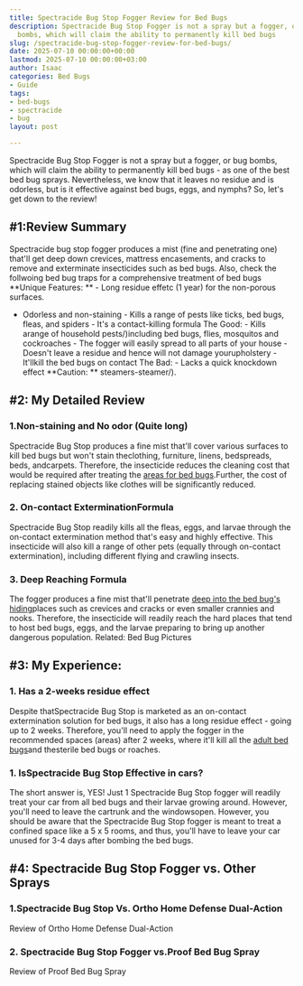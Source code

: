 ```yaml
---
title: Spectracide Bug Stop Fogger Review for Bed Bugs
description: Spectracide Bug Stop Fogger is not a spray but a fogger, or bug 
  bombs, which will claim the ability to permanently kill bed bugs
slug: /spectracide-bug-stop-fogger-review-for-bed-bugs/
date: 2025-07-10 00:00:00+00:00
lastmod: 2025-07-10 00:00:00+03:00
author: Isaac
categories: Bed Bugs
- Guide
tags:
- bed-bugs
- spectracide
- bug
layout: post

---
```

Spectracide Bug Stop Fogger is not a spray but a fogger, or bug bombs, which will claim the ability to permanently kill bed bugs - as one of the best bed bug sprays. Nevertheless, we know that it leaves no residue and is odorless, but is it effective against bed bugs, eggs, and nymphs? So, let's get down to the review!

##  #1:Review Summary

Spectracide bug stop fogger produces a mist (fine and penetrating one) that'll get deep down crevices, mattress encasements, and cracks to remove and exterminate insecticides such as bed bugs. Also, check the follwoing bed bug traps for a comprehensive treatment of bed bugs **Unique Features: ** - Long residue effetc (1 year) for the non-porous surfaces.

- Odorless and non-staining - Kills a range of pests like ticks, bed bugs, fleas, and spiders - It's a contact-killing formula The Good: - Kills arange of household pests/)including bed bugs, flies, mosquitos and cockroaches - The fogger will easily spread to all parts of your house - Doesn't leave a residue and hence will not damage yourupholstery - It'llkill the bed bugs on contact The Bad: - Lacks a quick knockdown effect **Caution: ** steamers-steamer/).

##  #2: My Detailed Review

###  1.Non-staining and No odor (Quite long)

Spectracide Bug Stop produces a fine mist that'll cover various surfaces to kill bed bugs but won't stain theclothing, furniture, linens, bedspreads, beds, andcarpets. Therefore, the insecticide reduces the cleaning cost that would be required after treating the [areas for bed bugs](https://pestpolicy.com/bed-bugs-vs-mites/).Further, the cost of replacing stained objects like clothes will be significantly reduced.

###  2. On-contact ExterminationFormula

Spectracide Bug Stop readily kills all the fleas, eggs, and larvae through the on-contact extermination method that's easy and highly effective. This insecticide will also kill a range of other pets (equally through on-contact extermination), including different flying and crawling insects.

###  3. Deep Reaching Formula

The fogger produces a fine mist that'll penetrate [deep into the bed bug's hiding](https://pestpolicy.com/where-do-bed-bugs-hide/)places such as crevices and cracks or even smaller crannies and nooks. Therefore, the insecticide will readily reach the hard places that tend to host bed bugs, eggs, and the larvae preparing to bring up another dangerous population. Related: Bed Bug Pictures

##  #3: My Experience:

###  1. Has a 2-weeks residue effect

Despite thatSpectracide Bug Stop is marketed as an on-contact extermination solution for bed bugs, it also has a long residue effect - going up to 2 weeks. Therefore, you'll need to apply the fogger in the recommended spaces (areas) after 2 weeks, where it'll kill all the [adult bed bugs](https://pestpolicy.com/do-bed-bugs-jump/)and thesterile bed bugs or roaches.

###  1. IsSpectracide Bug Stop Effective in cars?

The short answer is, YES! Just 1 Spectracide Bug Stop fogger will readily treat your car from all bed bugs and their larvae growing around. However, you'll need to leave the cartrunk and the windowsopen. However, you should be aware that the Spectracide Bug Stop fogger is meant to treat a confined space like a 5 x 5 rooms, and thus, you'll have to leave your car unused for 3-4 days after bombing the bed bugs.

##  #4: Spectracide Bug Stop Fogger vs. Other Sprays

###  1.Spectracide Bug Stop Vs. Ortho Home Defense Dual-Action

Review of Ortho Home Defense Dual-Action

###  2. Spectracide Bug Stop Fogger vs.Proof Bed Bug Spray

Review of Proof Bed Bug Spray